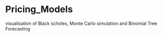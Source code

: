 # Pricing_Models
visualisation of Black scholes, Monte Carlo simulation and Binomial Tree Forecasting 
